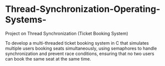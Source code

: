 # Thread-Synchronization-Operating-Systems-
Project on Thread Synchronization (Ticket Booking System)


To develop a multi-threaded ticket booking system in C that simulates multiple users booking seats simultaneously, using semaphores to handle synchronization and prevent race conditions, ensuring that no two users can book the same seat at the same time.
